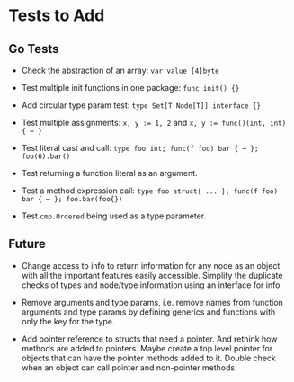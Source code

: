 # Tests to Add

## Go Tests

- Check the abstraction of an array:
    `var value [4]byte`

- Test multiple init functions in one package:
    `func init() {}`

- Add circular type param test:
    `type Set[T Node[T]] interface {}`

- Test multiple assignments:
    `x, y := 1, 2` and
    `x, y := func()(int, int) { ⋯ }`

- Test literal cast and call:
    `type foo int; func(f foo) bar { ⋯ }; foo(6).bar()`

- Test returning a function literal as an argument.

- Test a method expression call:
    `type foo struct{ ... }; func(f foo) bar { ⋯ }; foo.bar(foo{})`

- Test `cmp.Ordered` being used as a type parameter.

## Future

- Change access to info to return information for any node as an object
  with all the important features easily accessible. Simplify the duplicate
  checks of types and node/type information using an interface for info.

- Remove arguments and type params, i.e. remove names from function
  arguments and type params by defining generics and functions with
  only the key for the type.

- Add pointer reference to structs that need a pointer. And rethink
  how methods are added to pointers. Maybe create a top level pointer
  for objects that can have the pointer methods added to it. Double
  check when an object can call pointer and non-pointer methods.
